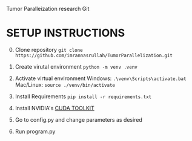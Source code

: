 Tumor Paralleization research Git

# SETUP INSTRUCTIONS
0. Clone repository
  `git clone https://github.com/imrannasrullah/TumorParallelization.git`
  
1. Create virutal environment
  `python -m venv .venv`
  
2. Activate virtual environment 
  Windows: `.\venv\Scripts\activate.bat`
  Mac/Linux: `source ./venv/bin/activate`
  
3. Install Requirements
`pip install -r requirements.txt`

4. Install NVIDIA's [CUDA TOOLKIT](https://developer.nvidia.com/cuda-downloads)

5. Go to config.py and change parameters as desired

6. Run program.py
